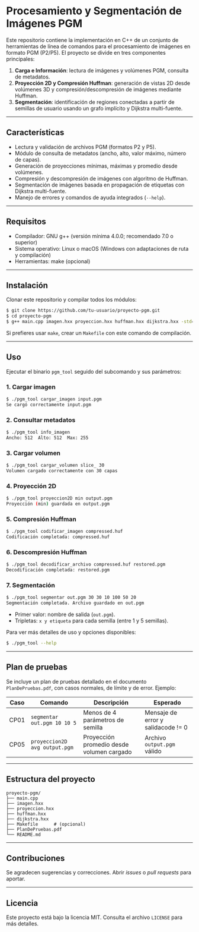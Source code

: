 # Procesamiento y Segmentación de Imágenes PGM

Este repositorio contiene la implementación en C++ de un conjunto de herramientas de línea de comandos para el procesamiento de imágenes en formato PGM (P2/P5). El proyecto se divide en tres componentes principales:

1. **Carga e Información**: lectura de imágenes y volúmenes PGM, consulta de metadatos.
2. **Proyección 2D y Compresión Huffman**: generación de vistas 2D desde volúmenes 3D y compresión/descompresión de imágenes mediante Huffman.
3. **Segmentación**: identificación de regiones conectadas a partir de semillas de usuario usando un grafo implícito y Dijkstra multi-fuente.

---

## Características

- Lectura y validación de archivos PGM (formatos P2 y P5).
- Módulo de consulta de metadatos (ancho, alto, valor máximo, número de capas).
- Generación de proyecciones mínimas, máximas y promedio desde volúmenes.
- Compresión y descompresión de imágenes con algoritmo de Huffman.
- Segmentación de imágenes basada en propagación de etiquetas con Dijkstra multi-fuente.
- Manejo de errores y comandos de ayuda integrados (`--help`).

---

## Requisitos

- Compilador: GNU g++ (versión mínima 4.0.0; recomendado 7.0 o superior)
- Sistema operativo: Linux o macOS (Windows con adaptaciones de ruta y compilación)
- Herramientas: make (opcional)

---

## Instalación

Clonar este repositorio y compilar todos los módulos:

```bash
$ git clone https://github.com/tu-usuario/proyecto-pgm.git
$ cd proyecto-pgm
$ g++ main.cpp imagen.hxx proyeccion.hxx huffman.hxx dijkstra.hxx -std=c++17 -O2 -o pgm_tool
```

Si prefieres usar `make`, crear un `Makefile` con este comando de compilación.

---

## Uso

Ejecutar el binario `pgm_tool` seguido del subcomando y sus parámetros:

### 1. Cargar imagen
```bash
$ ./pgm_tool cargar_imagen input.pgm
Se cargó correctamente input.pgm
```

### 2. Consultar metadatos
```bash
$ ./pgm_tool info_imagen
Ancho: 512  Alto: 512  Max: 255
```

### 3. Cargar volumen
```bash
$ ./pgm_tool cargar_volumen slice_ 30
Volumen cargado correctamente con 30 capas
```

### 4. Proyección 2D
```bash
$ ./pgm_tool proyeccion2D min output.pgm
Proyección (min) guardada en output.pgm
```

### 5. Compresión Huffman
```bash
$ ./pgm_tool codificar_imagen compressed.huf
Codificación completada: compressed.huf
```

### 6. Descompresión Huffman
```bash
$ ./pgm_tool decodificar_archivo compressed.huf restored.pgm
Decodificación completada: restored.pgm
```

### 7. Segmentación
```bash
$ ./pgm_tool segmentar out.pgm 30 30 10 100 50 20
Segmentación completada. Archivo guardado en out.pgm
```
- Primer valor: nombre de salida (`out.pgm`).
- Tripletas: `x y etiqueta` para cada semilla (entre 1 y 5 semillas).

Para ver más detalles de uso y opciones disponibles:
```bash
$ ./pgm_tool --help
```

---

## Plan de pruebas

Se incluye un plan de pruebas detallado en el documento `PlanDePruebas.pdf`, con casos normales, de límite y de error. Ejemplo:

| Caso   | Comando                                    | Descripción                                    | Esperado                   |
|--------|--------------------------------------------|------------------------------------------------|----------------------------|
| CP01   | `segmentar out.pgm 10 10 5`               | Menos de 4 parámetros de semilla              | Mensaje de error y salidacode != 0 |
| CP05   | `proyeccion2D avg output.pgm`             | Proyección promedio desde volumen cargado     | Archivo `output.pgm` válido |

---

## Estructura del proyecto

```
proyecto-pgm/
├── main.cpp
├── imagen.hxx
├── proyeccion.hxx
├── huffman.hxx
├── dijkstra.hxx
├── Makefile      # (opcional)
├── PlanDePruebas.pdf
└── README.md
```

---

## Contribuciones

Se agradecen sugerencias y correcciones. Abrir _issues_ o _pull requests_ para aportar.

---

## Licencia

Este proyecto está bajo la licencia MIT. Consulta el archivo `LICENSE` para más detalles.
